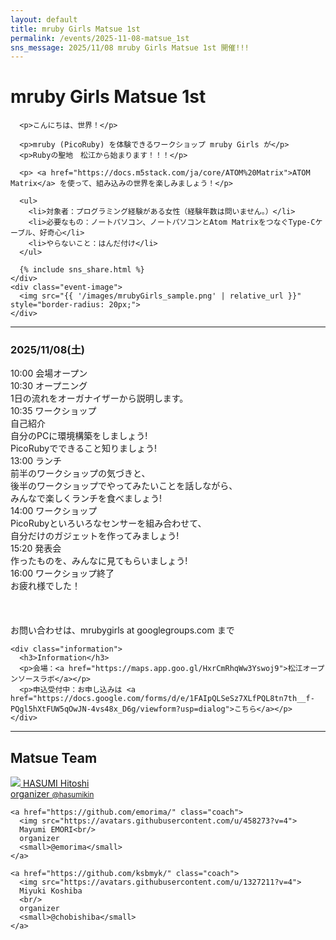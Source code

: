 ```yaml
---
layout: default
title: mruby Girls Matsue 1st
permalink: /events/2025-11-08-matsue_1st
sns_message: 2025/11/08 mruby Girls Matsue 1st 開催!!!
---
```

<div class="container event matsue-1st">
  <div class="event-info">
    <div class="event-description">
      <h1>mruby Girls Matsue 1st</h1>

      <p>こんにちは、世界！</p>

      <p>mruby (PicoRuby) を体験できるワークショップ mruby Girls が</p>
      <p>Rubyの聖地　松江から始まります！！！</p>

      <p> <a href="https://docs.m5stack.com/ja/core/ATOM%20Matrix">ATOM Matrix</a> を使って、組み込みの世界を楽しみましょう！</p>

      <ul>
        <li>対象者：プログラミング経験がある女性（経験年数は問いません。）</li>
        <li>必要なもの：ノートパソコン、ノートパソコンとAtom MatrixをつなぐType-Cケーブル、好奇心</li>
        <li>やらないこと：はんだ付け</li>
      </ul>

      {% include sns_share.html %}
    </div>
    <div class="event-image">
      <img src="{{ '/images/mrubyGirls_sample.png' | relative_url }}" style="border-radius: 20px;">
    </div>
  </div>

  <hr>
  <div class="program">
    <div class="schedule">
      <h3>2025/11/08(土)</h3>
        <div class="plan">
          <div class="plan-time"> 10:00  会場オープン</div>
          <div class="plan-description">
          </div>
        </div>
        <div class="plan">
          <div class="plan-time">10:30  オープニング</div>
          <div class="plan-description">
            1日の流れをオーガナイザーから説明します。
          </div>
        </div>
        <div class="plan">
          <div class="plan-time">10:35  ワークショップ</div>
          <div class="plan-description">
            自己紹介<br/>
            自分のPCに環境構築をしましょう!<br/>
            PicoRubyでできること知りましょう!<br/>
          </div>
        </div>
        <div class="plan">
          <div class="plan-time">13:00  ランチ</div>
          <div class="plan-description">
            前半のワークショップの気づきと、<br/>
            後半のワークショップでやってみたいことを話しながら、<br/>
            みんなで楽しくランチを食べましょう!
          </div>
        </div>
        <div class="plan">
          <div class="plan-time">14:00  ワークショップ</div>
          <div class="plan-description">
            PicoRubyといろいろなセンサーを組み合わせて、<br/>
            自分だけのガジェットを作ってみましょう!
          </div>
        </div>
        <div class="plan">
          <div class="plan-time">15:20  発表会</div>
          <div class="plan-description">
            作ったものを、みんなに見てもらいましょう!
          </div>
        </div>
        <div class="plan">
          <div class="plan-time">16:00  ワークショップ終了</div>
          <div class="plan-description">
            お疲れ様でした！
          </div>
        </div>
        <br/>
        <br/>
        <br/>
        お問い合わせは、mrubygirls at googlegroups.com まで
    </div>

    <div class="information">
      <h3>Information</h3>
      <p>会場：<a href="https://maps.app.goo.gl/HxrCmRhqWw3Yswoj9">松江オープンソースラボ</a></p>
      <p>申込受付中：お申し込みは <a href="https://docs.google.com/forms/d/e/1FAIpQLSeSz7XLfPQL8tn7th__f-PQgl5hXtFUW5qOwJN-4vs48x_D6g/viewform?usp=dialog">こちら</a></p>
    </div>
  </div>

  <hr>
  <div class="team">
    <h2>Matsue Team</h2>
    <a href="https://github.com/hasumikin/" class="coach">
      <img src="https://avatars.githubusercontent.com/u/8454208?v=4">
      HASUMI Hitoshi<br/>
      organizer
      <small>@hasumikin</small>
    </a>

    <a href="https://github.com/emorima/" class="coach">
      <img src="https://avatars.githubusercontent.com/u/458273?v=4">
      Mayumi EMORI<br/>
      organizer
      <small>@emorima</small>
    </a>

    <a href="https://github.com/ksbmyk/" class="coach">
      <img src="https://avatars.githubusercontent.com/u/1327211?v=4">
      Miyuki Koshiba
      <br/>
      organizer
      <small>@chobishiba</small>
    </a>
  </div>
</div>
